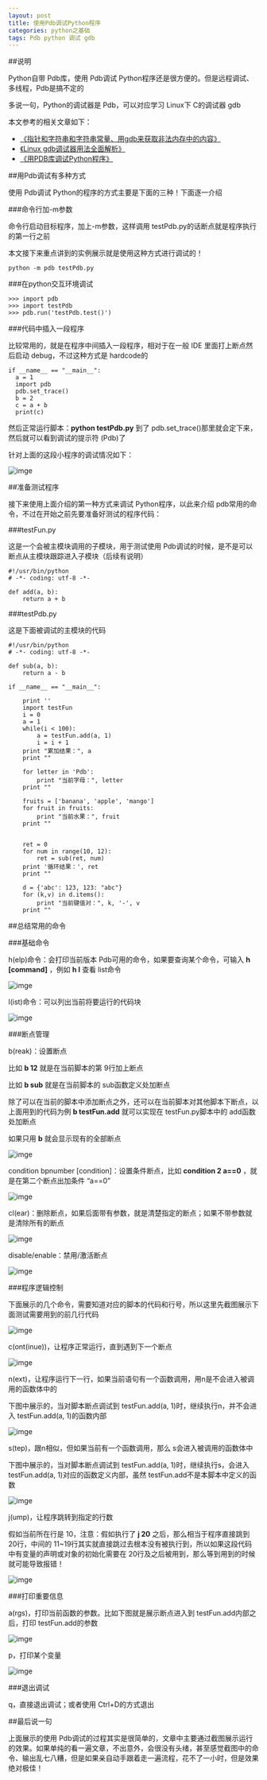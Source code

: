 ```yaml
---
layout: post
title: 使用Pdb调试Python程序
categories: python之基础
tags: Pdb python 调试 gdb
---
```


##说明

Python自带 Pdb库，使用 Pdb调试 Python程序还是很方便的。但是远程调试、多线程，Pdb是搞不定的

多说一句，Python的调试器是 Pdb，可以对应学习 Linux下 C的调试器 gdb

本文参考的相关文章如下：

* [《指针和字符串和字符串常量、用gdb来获取非法内存中的内容》](http://www.xumenger.com/pointer-string-const-gdb/)
* [《Linux gdb调试器用法全面解析》](http://www.xumenger.com/linux-gdb-debug/)
* [《用PDB库调试Python程序》](http://www.cnblogs.com/dkblog/archive/2010/12/07/1980682.html)

##用Pdb调试有多种方式

使用 Pdb调试 Python的程序的方式主要是下面的三种！下面逐一介绍

###命令行加-m参数

命令行启动目标程序，加上-m参数，这样调用 testPdb.py的话断点就是程序执行的第一行之前

本文接下来重点讲到的实例展示就是使用这种方式进行调试的！

```
python -m pdb testPdb.py
```

###在python交互环境调试

```
>>> import pdb
>>> import testPdb
>>> pdb.run('testPdb.test()')
```

###代码中插入一段程序

比较常用的，就是在程序中间插入一段程序，相对于在一般 IDE 里面打上断点然后启动 debug，不过这种方式是 hardcode的

```
if __name__ == "__main__":
  a = 1
  import pdb
  pdb.set_trace()
  b = 2
  c = a + b
  print(c)
```

然后正常运行脚本：**python testPdb.py** 到了 pdb.set_trace()那里就会定下来，然后就可以看到调试的提示符 (Pdb)了

针对上面的这段小程序的调试情况如下：

![imge](../media/image/2016-08-17/01.png)

##准备测试程序

接下来使用上面介绍的第一种方式来调试 Python程序，以此来介绍 pdb常用的命令，不过在开始之前先要准备好测试的程序代码：

###testFun.py

这是一个会被主模块调用的子模块，用于测试使用 Pdb调试的时候，是不是可以断点从主模块跟踪进入子模块（后续有说明）

```
#!/usr/bin/python
# -*- coding: utf-8 -*-

def add(a, b):
    return a + b
```

###testPdb.py

这是下面被调试的主模块的代码

```
#!/usr/bin/python
# -*- coding: utf-8 -*-

def sub(a, b):
    return a - b

if __name__ == "__main__":

    print ''
    import testFun
    i = 0
    a = 1
    while(i < 100):
        a = testFun.add(a, 1)
        i = i + 1
    print "累加结果：", a
    print ""

    for letter in 'Pdb':
        print "当前字母：", letter
    print ""

    fruits = ['banana', 'apple', 'mango']
    for fruit in fruits:
        print "当前水果：", fruit
    print ""


    ret = 0
    for num in range(10, 12):
        ret = sub(ret, num)
    print '循环结果：', ret
    print ""

    d = {'abc': 123, 123: "abc"}
    for (k,v) in d.items():
        print "当前键值对：", k, '-', v
    print ""
```

##总结常用的命令

###基础命令

h(elp)命令：会打印当前版本 Pdb可用的命令，如果要查询某个命令，可输入 **h [command]** ，例如 **h l** 查看 list命令

![imge](../media/image/2016-08-17/02.png)

l(ist)命令：可以列出当前将要运行的代码块

![imge](../media/image/2016-08-17/03.png)

###断点管理

b(reak)：设置断点

比如 **b 12** 就是在当前脚本的第 9行加上断点

比如 **b sub** 就是在当前脚本的 sub函数定义处加断点

除了可以在当前的脚本中添加断点之外，还可以在当前脚本对其他脚本下断点，以上面用到的代码为例 **b testFun.add** 就可以实现在 testFun.py脚本中的 add函数处加断点

如果只用 **b** 就会显示现有的全部断点

![imge](../media/image/2016-08-17/04.png)

condition bpnumber [condition]：设置条件断点，比如 **condition 2 a==0** ，就是在第二个断点出加条件 “a==0”

![imge](../media/image/2016-08-17/05.png)

cl(ear)：删除断点，如果后面带有参数，就是清楚指定的断点；如果不带参数就是清除所有的断点

![imge](../media/image/2016-08-17/06.png)

disable/enable：禁用/激活断点

![imge](../media/image/2016-08-17/07.png)

###程序逻辑控制

下面展示的几个命令，需要知道对应的脚本的代码和行号，所以这里先截图展示下面测试需要用到的前几行代码

![imge](../media/image/2016-08-17/08.png)

c(ont(inue))，让程序正常运行，直到遇到下一个断点

![imge](../media/image/2016-08-17/09.png)

n(ext)，让程序运行下一行，如果当前语句有一个函数调用，用n是不会进入被调用的函数体中的

下图中展示的，当对脚本断点调试到 testFun.add(a, 1)时，继续执行n，并不会进入 testFun.add(a, 1)的函数内部

![imge](../media/image/2016-08-17/10.png)

s(tep)，跟n相似，但如果当前有一个函数调用，那么 s会进入被调用的函数体中

下图中展示的，当对脚本断点调试到 testFun.add(a, 1)时，继续执行s，会进入 testFun.add(a, 1)对应的函数定义内部，虽然 testFun.add不是本脚本中定义的函数

![imge](../media/image/2016-08-17/11.png)

j(ump)，让程序跳转到指定的行数

假如当前所在行是 10，注意：假如执行了 **j 20** 之后，那么相当于程序直接跳到 20行，中间的 11~19行其实就直接跳过去根本没有被执行到，所以如果这段代码中有变量的声明或对象的初始化需要在 20行及之后被用到，那么等到用到的时候就可能导致报错！

![imge](../media/image/2016-08-17/12.png)

###打印重要信息

a(rgs)，打印当前函数的参数。比如下图就是展示断点进入到 testFun.add内部之后，打印 testFun.add的参数

![imge](../media/image/2016-08-17/13.png)

p，打印某个变量

![imge](../media/image/2016-08-17/14.png)

###退出调试

q，直接退出调试；或者使用 Ctrl+D的方式退出

##最后说一句

上面展示的使用 Pdb调试的过程其实是很简单的，文章中主要通过截图展示运行的效果。如果单纯的看一遍文章，不出意外，会很没有头绪，甚至感觉截图中的命令、输出乱七八糟，但是如果亲自动手跟着走一遍流程，花不了一小时，但是效果绝对极佳！